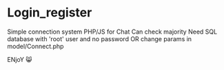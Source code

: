 # Login_register
Simple connection system PHP/JS for Chat
Can check majority 
Need SQL database with 'root' user and no password OR change params in model/Connect.php

ENjoY 😸
